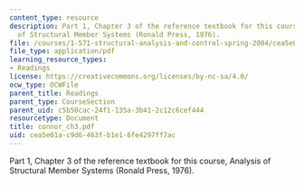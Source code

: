 ```yaml
---
content_type: resource
description: Part 1, Chapter 3 of the reference textbook for this course, Analysis
  of Structural Member Systems (Ronald Press, 1976).
file: /courses/1-571-structural-analysis-and-control-spring-2004/cea5e01ac9d6463fb1e16fe4297ff7ac_connor_ch3.pdf
file_type: application/pdf
learning_resource_types:
- Readings
license: https://creativecommons.org/licenses/by-nc-sa/4.0/
ocw_type: OCWFile
parent_title: Readings
parent_type: CourseSection
parent_uid: c5b50cac-24f1-135a-3b41-2c12c6cef444
resourcetype: Document
title: connor_ch3.pdf
uid: cea5e01a-c9d6-463f-b1e1-6fe4297ff7ac
---
```

Part 1, Chapter 3 of the reference textbook for this course, Analysis of Structural Member Systems (Ronald Press, 1976).